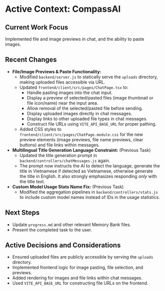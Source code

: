 # Active Context: CompassAI

## Current Work Focus
Implemented file and image previews in chat, and the ability to paste images.

## Recent Changes
- **File/Image Previews & Paste Functionality:**
    - Modified `backend/server.js` to statically serve the `uploads` directory, making uploaded files accessible via URL.
    - Updated `frontend/client/src/pages/ChatPage.tsx` to:
        - Handle pasting images into the chat input.
        - Display a preview of selected/pasted files (image thumbnail or file icon/name) near the input area.
        - Allow removal of the selected/pasted file before sending.
        - Display uploaded images directly in chat messages.
        - Display links to other uploaded file types in chat messages.
        - Construct file URLs using `VITE_API_BASE_URL` for proper pathing.
    - Added CSS styles to `frontend/client/src/pages/ChatPage.module.css` for the new preview elements (image previews, file name previews, clear buttons) and file links within messages.
- **Multilingual Title Generation Language Constraint:** (Previous Task)
    - Updated the title generation prompt in `backend/controllers/chatMessages.js` again.
    - The prompt now instructs the AI to detect the language, generate the title in Vietnamese if detected as Vietnamese, otherwise generate the title in English. It also strongly emphasizes responding *only* with the title text.
- **Custom Model Usage Stats Name Fix:** (Previous Task)
    - Modified the aggregation pipelines in `backend/controllers/stats.js` to include custom model names instead of IDs in the usage statistics.

## Next Steps
- Update `progress.md` and other relevant Memory Bank files.
- Present the completed task to the user.

## Active Decisions and Considerations
- Ensured uploaded files are publicly accessible by serving the `uploads` directory.
- Implemented frontend logic for image pasting, file selection, and previews.
- Added rendering for images and file links within chat messages.
- Used `VITE_API_BASE_URL` for constructing file URLs on the frontend.
